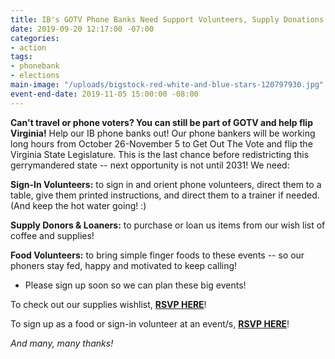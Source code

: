 ```yaml
---
title: IB's GOTV Phone Banks Need Support Volunteers, Supply Donations and Loaners!
date: 2019-09-20 12:17:00 -07:00
categories:
- action
tags:
- phonebank
- elections
main-image: "/uploads/bigstock-red-white-and-blue-stars-120797930.jpg"
event-end-date: 2019-11-05 15:00:00 -08:00
---
```


**Can't travel or phone voters? You can still be part of GOTV and help flip Virginia!** Help our IB phone banks out! Our phone bankers will be working long hours from October 26-November 5 to Get Out The Vote and flip the Virginia State Legislature. This is the last chance before redistricting this gerrymandered state -- next opportunity is not until 2031! We need:

**Sign-In Volunteers:** to sign in and orient phone volunteers, direct them to a table, give them printed instructions, and direct them to a trainer if needed. (And keep the hot water going! :)

**Supply Donors & Loaners:** to purchase  or loan us items from our wish list of coffee and supplies!

**Food Volunteers:** to bring simple finger foods to these events -- so our phoners stay fed, happy and motivated to keep calling!

* Please sign up soon so we can plan these big events!

To check out our supplies wishlist, **[RSVP HERE](https://www.signupgenius.com/go/8050e49aea72fa1fc1-gotv1)**!

To sign up as a food or sign-in volunteer at an event/s, **[RSVP HERE](https://www.signupgenius.com/go/8050e49aea72fa1fc1-gotv)**!

*And many, many thanks!*